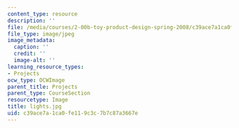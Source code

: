 ```yaml
---
content_type: resource
description: ''
file: /media/courses/2-00b-toy-product-design-spring-2008/c39ace7a1ca0fe119c3c7b7c87a3667e_lights.jpg
file_type: image/jpeg
image_metadata:
  caption: ''
  credit: ''
  image-alt: ''
learning_resource_types:
- Projects
ocw_type: OCWImage
parent_title: Projects
parent_type: CourseSection
resourcetype: Image
title: lights.jpg
uid: c39ace7a-1ca0-fe11-9c3c-7b7c87a3667e
---
```

